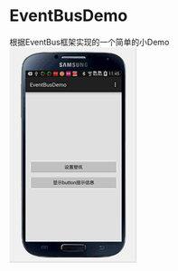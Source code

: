 # EventBusDemo
根据EventBus框架实现的一个简单的小Demo
![image](https://github.com/jiaowenzheng/EventBusDemo/raw/master/screenshots/event_bus.gif)
